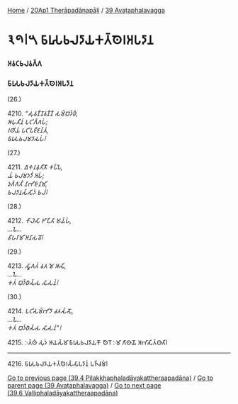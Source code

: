 
[Home](/) / [20Ap1 Therāpadānapāḷi](/tipitaka/20Ap1.md) / [39 Avaṭaphalavagga](/tipitaka/20Ap1/39.md)

# 𑁩𑁯𑁇𑁫 𑀨𑀸𑀭𑀼𑀲𑀨𑀮𑀤𑀸𑀬𑀓𑀢𑁆𑀣𑁂𑀭𑀅𑀧𑀤𑀸𑀦

### 𑀅𑀯𑀝𑀨𑀮𑀯𑀕𑁆𑀕

### 𑀨𑀸𑀭𑀼𑀲𑀨𑀮𑀤𑀸𑀬𑀓𑀢𑁆𑀣𑁂𑀭𑀅𑀧𑀤𑀸𑀦

(26.)

4210\. _“𑀲𑀼𑀯𑀡𑁆𑀡𑀯𑀡𑁆𑀡𑀁 𑀲𑀫𑁆𑀩𑀼𑀤𑁆𑀥𑀁,_  
_𑀆𑀳𑀼𑀢𑀻𑀦𑀁 𑀧𑀝𑀺𑀕𑁆𑀕𑀳𑀁;_  
_𑀭𑀣𑀺𑀬𑀁 𑀧𑀝𑀺𑀧𑀚𑁆𑀚𑀦𑁆𑀢𑀁,_  
_𑀨𑀸𑀭𑀼𑀲𑀨𑀮𑀫𑀤𑀸𑀲𑀳𑀁𑁇_  


(27.)

4211\. _𑀏𑀓𑀦𑀯𑀼𑀢𑀺𑀢𑁄 𑀓𑀧𑁆𑀧𑁂,_  
_𑀬𑀁 𑀨𑀮𑀫𑀤𑀤𑀺𑀁 𑀅𑀳𑀁;_  
_𑀤𑀼𑀕𑁆𑀕𑀢𑀺𑀁 𑀦𑀸𑀪𑀺𑀚𑀸𑀦𑀸𑀫𑀺,_  
_𑀨𑀮𑀤𑀸𑀦𑀲𑁆𑀲𑀺𑀤𑀁 𑀨𑀮𑀁𑁇_  


(28.)

4212\. _𑀓𑀺𑀮𑁂𑀲𑀸 𑀛𑀸𑀧𑀺𑀢𑀸 𑀫𑀬𑁆𑀳𑀁,_  
_…𑀧𑁂…_  
_𑀯𑀺𑀳𑀭𑀸𑀫𑀺 𑀅𑀦𑀸𑀲𑀯𑁄𑁇_  


(29.)

4213\. _𑀲𑁆𑀯𑀸𑀕𑀢𑀁 𑀯𑀢 𑀫𑁂 𑀆𑀲𑀺,_  
_…𑀧𑁂…_  
_𑀓𑀢𑀁 𑀩𑀼𑀤𑁆𑀥𑀲𑁆𑀲 𑀲𑀸𑀲𑀦𑀁𑁇_  


(30.)

4214\. _𑀧𑀝𑀺𑀲𑀫𑁆𑀪𑀺𑀤𑀸 𑀘𑀢𑀲𑁆𑀲𑁄,_  
_…𑀧𑁂…_  
_𑀓𑀢𑀁 𑀩𑀼𑀤𑁆𑀥𑀲𑁆𑀲 𑀲𑀸𑀲𑀦𑀁”𑁇_  


4215\. 𑀇𑀢𑁆𑀣𑀁 𑀲𑀼𑀤𑀁 𑀆𑀬𑀲𑁆𑀫𑀸 𑀨𑀸𑀭𑀼𑀲𑀨𑀮𑀤𑀸𑀬𑀓𑁄 𑀣𑁂𑀭𑁄 𑀇𑀫𑀸 𑀕𑀸𑀣𑀸𑀬𑁄 𑀅𑀪𑀸𑀲𑀺𑀢𑁆𑀣𑀸𑀢𑀺𑁇

---

4216\. 𑀨𑀸𑀭𑀼𑀲𑀨𑀮𑀤𑀸𑀬𑀓𑀢𑁆𑀣𑁂𑀭𑀲𑁆𑀲𑀸𑀧𑀤𑀸𑀦𑀁 𑀧𑀜𑁆𑀘𑀫𑀁𑁇



[Go to previous page (39.4 Pilakkhaphaladāyakattheraapadāna)](/tipitaka/20Ap1/39/39.4.md) / [Go to parent page (39 Avaṭaphalavagga)](/tipitaka/20Ap1/39.md) / [Go to next page (39.6 Valliphaladāyakattheraapadāna)](/tipitaka/20Ap1/39/39.6.md)


